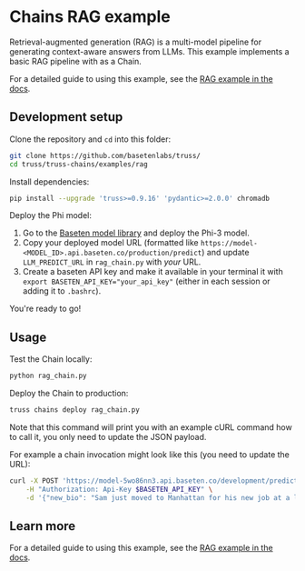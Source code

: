 # Chains RAG example

Retrieval-augmented generation (RAG) is a multi-model pipeline for generating
context-aware answers from LLMs. This example implements a basic RAG pipeline
with as a Chain.

For a detailed guide to using this example, see
the [RAG example in the docs](https://docs.baseten.co/chains/examples/build-rag).

## Development setup

Clone the repository and `cd` into this folder:

```sh
git clone https://github.com/basetenlabs/truss/
cd truss/truss-chains/examples/rag
```

Install dependencies:

```sh
pip install --upgrade 'truss>=0.9.16' 'pydantic>=2.0.0' chromadb
```

Deploy the Phi model:

1. Go to the
   [Baseten model library](https://www.baseten.co/library/phi-3-mini-4k-instruct/)
   and deploy the Phi-3 model.
3. Copy your deployed model URL (formatted like
   `https://model-<MODEL_ID>.api.baseten.co/production/predict`) and update
    `LLM_PREDICT_URL` in `rag_chain.py` with *your* URL.
4. Create a baseten API key and make it available in your terminal it with
   `export BASETEN_API_KEY="your_api_key"` (either in each session or adding it
   to `.bashrc`).

You're ready to go!

## Usage

Test the Chain locally:

```sh
python rag_chain.py
```

Deploy the Chain to production:

```sh
truss chains deploy rag_chain.py
```

Note that this command will print you with an example cURL command how to
call it, you only need to update the JSON payload.

For example a chain invocation might look like this (you need to update the
URL):

```sh
curl -X POST 'https://model-5wo86nn3.api.baseten.co/development/predict' \
    -H "Authorization: Api-Key $BASETEN_API_KEY" \
    -d '{"new_bio": "Sam just moved to Manhattan for his new job at a large bank.In college, he enjoyed building sets for student plays."}'
```

## Learn more

For a detailed guide to using this example, see
the [RAG example in the docs](https://docs.baseten.co/chains/examples/build-rag).
